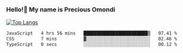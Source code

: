 ### Hello!👋 My name is Precious Omondi 

[![Top Langs](https://github-readme-stats.vercel.app/api/top-langs/?username=Presho99&langs_count=8&theme=dark)](https://github.com/Presho99/github-readme-stats)



<!--START_SECTION:waka-->

```txt
JavaScript   4 hrs 56 mins   ████████████████████████▒   97.41 %
CSS          7 mins          ▓░░░░░░░░░░░░░░░░░░░░░░░░   02.46 %
TypeScript   0 secs          ░░░░░░░░░░░░░░░░░░░░░░░░░   00.12 %
```

<!--END_SECTION:waka-->

